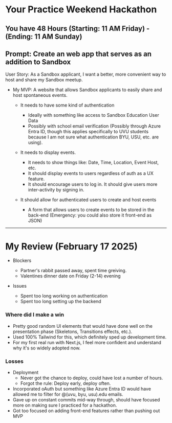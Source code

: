 # Your Practice Weekend Hackathon
## You have 48 Hours (Starting: 11 AM Friday) - (Ending: 11 AM Sunday)
## Prompt: Create an web app that serves as an addition to Sandbox

User Story: As a Sandbox applicant, I want a better, more convenient way to host and share my Sandbox meetup.

* My MVP: A website that allows Sandbox applicants to easily share and host spontaneous events.

  - It needs to have some kind of authentication
    * Ideally with something like access to Sandbox Education User Data
    * Possibly with school email verification (Possibly through Azure Entra ID, though this applies specifically to UVU students because I am not sure what authentication BYU, USU, etc. are using).
    
  - It needs to display events.
    * It needs to show things like: Date, Time, Location, Event Host, etc.
    * It should display events to users regardless of auth as a UX feature.
    * It should encourage users to log in. It should give users more inter-activity by signing in.

  - It should allow for authenticated users to create and host events
    * A form that allows users to create events to be stored in the back-end (Emergency: you could also store it front-end as JSON)

---
# My Review (February 17 2025)
  * Blockers
    - Partner's rabbit passed away, spent time greiving.
    - Valentines dinner date on Friday (2-14) evening

  * Issues
    - Spent too long working on authentication
    - Spent too long setting up the backend

### Where did I make a win
  * Pretty good random UI elements that would have done well on the presentation phase (Skeletons, Transitions effects, etc.).
  * Used 100% Tailwind for this, which definitely sped up development time.
  * For my first real run with Next.js, I feel more confident and understand why it's so widely adopted now.

### Losses
  * Deployment
    * Never got the chance to deploy, could have lost a number of hours.
    * Forgot the rule: Deploy early, deploy often.
  * Incorporated oAuth but something like Azure Entra ID would have allowed me to filter for @(uvu, byu, usu).edu emails.
  * Gave up on constant commits mid-way through, should have focused more on making sure I practiced for a hackathon.
  * Got too focused on adding front-end features rather than pushing out MVP
